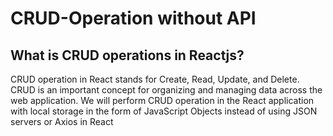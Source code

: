 # CRUD-Operation without API

## What is CRUD operations in Reactjs?
CRUD operation in React stands for Create, Read, Update, and Delete. CRUD is an important concept for organizing and managing data across the web application. We will perform CRUD operation in the React application with local storage in the form of JavaScript Objects instead of using JSON servers or Axios in React
